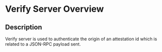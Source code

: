 # Verify Server Overview

## Description

Verify server is used to authenticate the origin of an attestation id which is related to a JSON-RPC payload sent.
